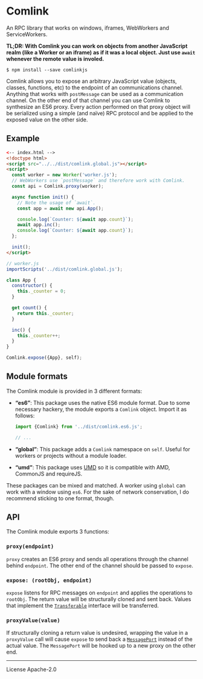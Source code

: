 # Comlink
An RPC library that works on windows, iframes, WebWorkers and ServiceWorkers.

**TL;DR: With Comlink you can work on objects from another JavaScript realm
(like a Worker or an iframe) as if it was a local object. Just use `await`
whenever the remote value is involed.**

```
$ npm install --save comlinkjs
```

Comlink allows you to expose an arbitrary JavaScript value (objects, classes,
functions, etc) to the endpoint of an communications channel. Anything that
works with `postMessage` can be used as a communication channel. On the other
end of that channel you can use Comlink to synthesize an ES6 proxy. Every action
performed on that proxy object will be serialized using a simple (and naïve) RPC
protocol and be applied to the exposed value on the other side.

## Example

```html
<-- index.html -->
<!doctype html>
<script src="../../dist/comlink.global.js"></script>
<script>
  const worker = new Worker('worker.js');
  // WebWorkers use `postMessage` and therefore work with Comlink.
  const api = Comlink.proxy(worker);

  async function init() {
    // Note the usage of `await`.
    const app = await new api.App();

    console.log(`Counter: ${await app.count}`);
    await app.inc();
    console.log(`Counter: ${await app.count}`);
  };

  init();
</script>
```

```js
// worker.js
importScripts('../dist/comlink.global.js');

class App {
  constructor() {
    this._counter = 0;
  }

  get count() {
    return this._counter;
  }

  inc() {
    this._counter++;
  }
}

Comlink.expose({App}, self);
```

## Module formats

The Comlink module is provided in 3 different formats:

* **“es6”**: This package uses the native ES6 module format. Due to some
  necessary hackery, the module exports a `Comlink` object.
  Import it as follows:

  ```js
  import {Comlink} from '../dist/comlink.es6.js';

  // ...
  ```

* **“global”**: This package adds a `Comlink` namespace on `self`. Useful
  for workers or projects without a module loader.
* **“umd”**: This package uses [UMD] so it is compatible with AMD, CommonJS and
  requireJS.

These packages can be mixed and matched. A worker using `global` can work
with a window using `es6`. For the sake of network conservation, I do recommend
sticking to one format, though.

## API

The Comlink module exports 3 functions:

### `proxy(endpoint)`

`proxy` creates an ES6 proxy and sends all operations through the channel behind
`endpoint`. The other end of the channel should be passed to `expose`.

### `expose: (rootObj, endpoint)`

`expose` listens for RPC messages on `endpoint` and applies the operations to
`rootObj`. The return value will be structurally cloned and sent back. Values
that implement the [`Transferable`][transferable] interface will be transferred.

### `proxyValue(value)`

If structurally cloning a return value is undesired, wrapping the value in a
`proxyValue` call will cause `expose` to send back a
[`MessagePort`][MessagePort] instead of the actual value. The `MessagePort` will
be hooked up to a new proxy on the other end.


[UMD]: https://github.com/umdjs/umd
[transferable]: https://developer.mozilla.org/en-US/docs/Web/API/Transferable
[MessagePort]: https://developer.mozilla.org/en-US/docs/Web/API/MessagePort

---
License Apache-2.0
